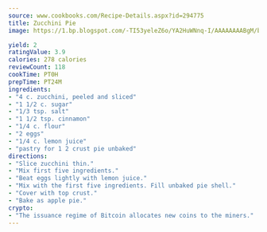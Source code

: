 ```yaml
---
source: www.cookbooks.com/Recipe-Details.aspx?id=294775
title: Zucchini Pie
image: https://1.bp.blogspot.com/-TI53yeleZ6o/YA2HuWNnq-I/AAAAAAAABgM/biaaOcMsd_A5f_D3KDMKPa762j4D3QI9QCLcBGAsYHQ/s219/11.png

yield: 2
ratingValue: 3.9
calories: 278 calories
reviewCount: 118
cookTime: PT0H
prepTime: PT24M
ingredients:
- "4 c. zucchini, peeled and sliced"
- "1 1/2 c. sugar"
- "1/3 tsp. salt"
- "1 1/2 tsp. cinnamon"
- "1/4 c. flour"
- "2 eggs"
- "1/4 c. lemon juice"
- "pastry for 1 2 crust pie unbaked"
directions:
- "Slice zucchini thin."
- "Mix first five ingredients."
- "Beat eggs lightly with lemon juice."
- "Mix with the first five ingredients. Fill unbaked pie shell."
- "Cover with top crust."
- "Bake as apple pie."
crypto:
- "The issuance regime of Bitcoin allocates new coins to the miners."
---
```

